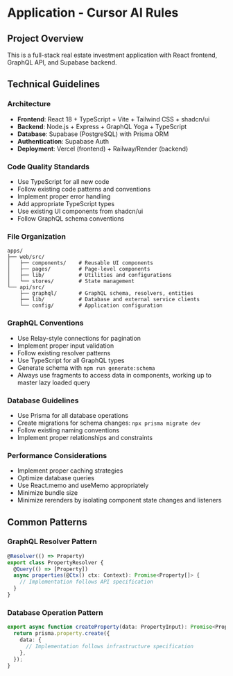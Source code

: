 # Application - Cursor AI Rules

## Project Overview

This is a full-stack real estate investment application with React frontend, GraphQL API, and Supabase backend.

## Technical Guidelines

### Architecture

- **Frontend**: React 18 + TypeScript + Vite + Tailwind CSS + shadcn/ui
- **Backend**: Node.js + Express + GraphQL Yoga + TypeScript
- **Database**: Supabase (PostgreSQL) with Prisma ORM
- **Authentication**: Supabase Auth
- **Deployment**: Vercel (frontend) + Railway/Render (backend)

### Code Quality Standards

- Use TypeScript for all new code
- Follow existing code patterns and conventions
- Implement proper error handling
- Add appropriate TypeScript types
- Use existing UI components from shadcn/ui
- Follow GraphQL schema conventions

### File Organization

```
apps/
├── web/src/
│   ├── components/    # Reusable UI components
│   ├── pages/         # Page-level components
│   ├── lib/           # Utilities and configurations
│   └── stores/        # State management
└── api/src/
    ├── graphql/       # GraphQL schema, resolvers, entities
    ├── lib/           # Database and external service clients
    └── config/        # Application configuration
```

### GraphQL Conventions

- Use Relay-style connections for pagination
- Implement proper input validation
- Follow existing resolver patterns
- Use TypeScript for all GraphQL types
- Generate schema with `npm run generate:schema`
- Always use fragments to access data in components, working up to master lazy loaded query

### Database Guidelines

- Use Prisma for all database operations
- Create migrations for schema changes: `npx prisma migrate dev`
- Follow existing naming conventions
- Implement proper relationships and constraints

### Performance Considerations

- Implement proper caching strategies
- Optimize database queries
- Use React.memo and useMemo appropriately
- Minimize bundle size
- Minimize rerenders by isolating component state changes and listeners

## Common Patterns

### GraphQL Resolver Pattern

```typescript
@Resolver(() => Property)
export class PropertyResolver {
  @Query(() => [Property])
  async properties(@Ctx() ctx: Context): Promise<Property[]> {
    // Implementation follows API specification
  }
}
```

### Database Operation Pattern

```typescript
export async function createProperty(data: PropertyInput): Promise<Property> {
  return prisma.property.create({
    data: {
      // Implementation follows infrastructure specification
    },
  });
}
```
